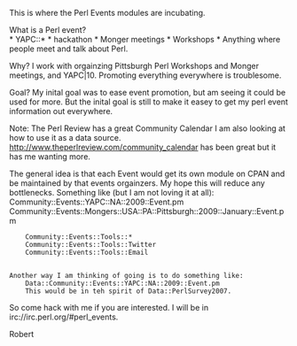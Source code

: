 
This is where the Perl Events modules are incubating.

What is a Perl event?  
	* YAPC::*
	* hackathon
	* Monger meetings
	* Workshops
	* Anything  where people meet and talk about Perl.

Why?
 I work with orgainzing Pittsburgh Perl Workshops and Monger meetings, and YAPC|10.  Promoting everything everywhere is troublesome.


Goal?
 My inital goal was to ease event promotion, but am seeing it could be used for more.  But the inital goal is still to make it easey to get my perl event information out everywhere.



Note:  The Perl Review has a great Community Calendar I am also looking at how to use it as a data source.
http://www.theperlreview.com/community_calendar has been great but it has me wanting more.


The general idea is that each Event would get its own module on CPAN and be maintained by that events orgainzers.  My hope this will reduce any bottlenecks.
	Something like (but I am not loving it at all):
		Community::Events::YAPC::NA::2009::Event.pm
		Community::Events::Mongers::USA::PA::Pittsburgh::2009::January::Event.pm

		Community::Events::Tools::*
		Community::Events::Tools::Twitter
		Community::Events::Tools::Email


	Another way I am thinking of going is to do something like:
		Data::Community::Events::YAPC::NA::2009::Event.pm
		This would be in teh spirit of Data::PerlSurvey2007.


So come hack with me if you are interested.  I will be in irc://irc.perl.org/#perl_events.

Robert
